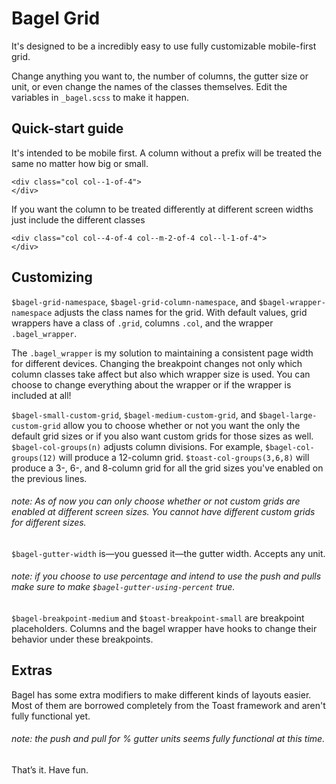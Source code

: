 # Bagel Grid
It's designed to be a incredibly easy to use fully customizable mobile-first grid.

Change anything you want to, the number of columns, the gutter size or unit, or even change the names of the classes themselves. Edit the variables in `_bagel.scss` to make it happen.

## Quick-start guide

It's intended to be mobile first. A column without a prefix will be treated the same no matter how big or small.
```
<div class="col col--1-of-4">
</div>
```

If you want the column to be treated differently at different screen widths just include the different classes
```
<div class="col col--4-of-4 col--m-2-of-4 col--l-1-of-4">
</div>
```

## Customizing

`$bagel-grid-namespace`, `$bagel-grid-column-namespace`, and `$bagel-wrapper-namespace` adjusts the class names for the grid. With default values, grid wrappers have a class of `.grid`, columns `.col`, and the wrapper `.bagel_wrapper`.

The `.bagel_wrapper` is my solution to maintaining a consistent page width for different devices. Changing the breakpoint changes not only which column classes take affect but also which wrapper size is used. You can choose to change everything about the wrapper or if the wrapper is included at all!

`$bagel-small-custom-grid`,  `$bagel-medium-custom-grid`, and `$bagel-large-custom-grid` allow you to choose whether or not you want the only the default grid sizes or if you also want custom grids for those sizes as well.
`$bagel-col-groups(n)` adjusts column divisions. For example, `$bagel-col-groups(12)` will produce a 12-column grid. `$toast-col-groups(3,6,8)` will produce a 3-, 6-, and 8-column grid for all the grid sizes you've enabled on the previous lines.
###### note: As of now you can only choose whether or not custom grids are enabled at different screen sizes. You cannot have different custom grids for different sizes.

`$bagel-gutter-width` is—you guessed it—the gutter
width. Accepts any unit.
###### note: if you choose to use percentage and intend to use the push and pulls make sure to make `$bagel-gutter-using-percent` true.

`$bagel-breakpoint-medium` and `$toast-breakpoint-small` are breakpoint placeholders. Columns and the bagel wrapper have hooks to change their behavior under these breakpoints.

## Extras

Bagel has some extra modifiers to make different kinds of layouts easier. Most of them are borrowed completely from the Toast framework and aren't fully functional yet.

###### note: the push and pull for % gutter units seems fully functional at this time.

That’s it. Have fun.
